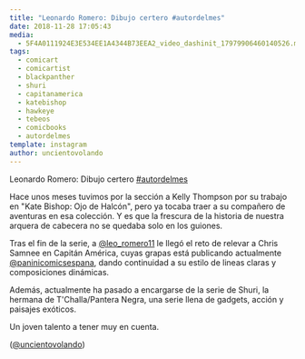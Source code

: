 ```yaml
---
title: "Leonardo Romero: Dibujo certero #autordelmes"
date: 2018-11-28 17:05:43
media: 
  - 5F4A0111924E3E534EE1A4344B73EEA2_video_dashinit_17979906460140526.mp4
tags: 
  - comicart
  - comicartist
  - blackpanther
  - shuri
  - capitanamerica
  - katebishop
  - hawkeye
  - tebeos
  - comicbooks
  - autordelmes
template: instagram
author: uncientovolando
---
```


Leonardo Romero: Dibujo certero [#autordelmes](/tags/autordelmes)


Hace unos meses tuvimos por la sección a Kelly Thompson por su trabajo en "Kate Bishop: Ojo de Halcón", pero ya tocaba traer a su compañero de aventuras en esa colección. Y es que la frescura de la historia de nuestra arquera de cabecera no se quedaba solo en los guiones.


Tras el fin de la serie, a [@leo_romero11](https://instagram.com/leo_romero11) le llegó el reto de relevar a Chris Samnee en Capitán América, cuyas grapas está publicando actualmente [@paninicomicsespana](https://instagram.com/paninicomicsespana), dando continuidad a su estilo de lineas claras y composiciones dinámicas.


Además, actualmente ha pasado a encargarse de la serie de Shuri, la hermana de T'Challa/Pantera Negra, una serie llena de gadgets, acción y paisajes exóticos.


Un joven talento a tener muy en cuenta.


([@uncientovolando](https://instagram.com/uncientovolando))
